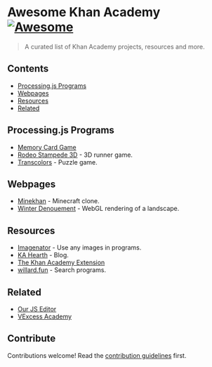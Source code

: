 # Awesome Khan Academy [![Awesome](https://awesome.re/badge.svg)](https://awesome.re)

> A curated list of Khan Academy projects, resources and more.


## Contents

- [Processing.js Programs](#processingjs-programs)
- [Webpages](#webpages)
- [Resources](#resources)
- [Related](#related)


## Processing.js Programs

- [Memory Card Game](https://www.khanacademy.org/computer-programming/-/5648647542833152)
- [Rodeo Stampede 3D](https://www.khanacademy.org/computer-programming/-/5218478237696000) - 3D runner game.
- [Transcolors](https://www.khanacademy.org/computer-programming/-/2722008038) - Puzzle game.


## Webpages

- [Minekhan](https://www.khanacademy.org/computer-programming/-/5647155001376768) - Minecraft clone.
- [Winter Denouement](https://www.khanacademy.org/computer-programming/-/5759714531524608) - WebGL rendering of a landscape.


## Resources

- [Imagenator](http://la94022.com/~blyon/Javascript/KAImage/) - Use any images in programs.
- [KA Hearth](https://ka-hearth.learnerpages.com/) - Blog.
- [The Khan Academy Extension](https://chromewebstore.google.com/detail/the-khan-academy-extensio/gniggljddhajnfbkjndcgnomkddfcial)
- [willard.fun](https://willard.fun) - Search programs.


## Related

- [Our JS Editor](https://ourjseditor.com/)
- [VExcess Academy](https://vxsacademy.org/)


## Contribute

Contributions welcome! Read the [contribution guidelines](contributing.md) first.
